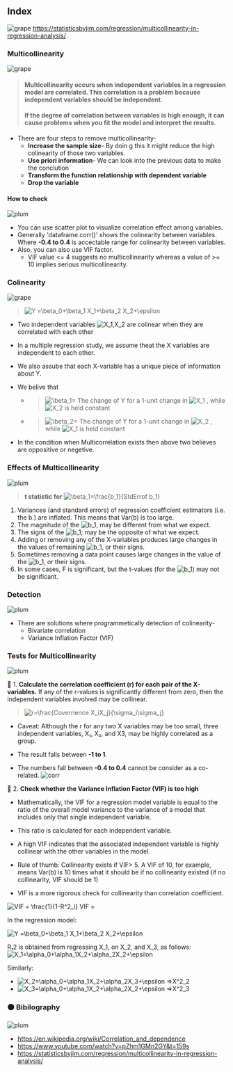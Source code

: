 ## Index
![grape](https://user-images.githubusercontent.com/12748752/126882595-d1f5449e-14bb-4ab3-809c-292caf0858a1.png)
https://statisticsbyjim.com/regression/multicollinearity-in-regression-analysis/
### Multicollinearity
![grape](https://user-images.githubusercontent.com/12748752/126882595-d1f5449e-14bb-4ab3-809c-292caf0858a1.png)
> #### Multicollinearity occurs when independent variables in a regression model are correlated. This correlation is a problem because independent variables should be independent. 
> #### If the degree of correlation between variables is high enough, it can cause problems when you fit the model and interpret the results.


* There are four steps to remove multicollinearity-
  * **Increase the sample size**- By doin g this it might reduce the high colinearity of those two variables.
  * **Use priori information**- We can look into the previous data to make the conclution
  * **Transform the function relationship with dependent variable**
  * **Drop the variable**
 #### How to check
 ![plum](https://user-images.githubusercontent.com/12748752/126882596-b9ba4645-7001-435e-9a3c-d4416a2543c1.png)

 * You can use scatter plot to visualize correlation effect among variables. 
 *  Generally 'dataframe.corr()' shows the colinearity between variables. Where **-0.4 to 0.4** is accectable range for colinearity between variables.
 * Also, you can also use VIF factor. 
   * VIF value <= 4 suggests no multicollinearity whereas a value of >= 10 implies serious multicollinearity.


###  Colinearity
![grape](https://user-images.githubusercontent.com/12748752/126882595-d1f5449e-14bb-4ab3-809c-292caf0858a1.png)

>  <img src="https://latex.codecogs.com/svg.image?Y&space;=\beta_0&plus;\beta_1&space;X_1&plus;\beta_2&space;X_2&plus;\epsilon" title="Y =\beta_0+\beta_1 X_1+\beta_2 X_2+\epsilon" />


* Two independent variables <img src="https://latex.codecogs.com/svg.image?X_1,X_2" title="X_1,X_2" />  are colinear when they are correlated with each other
* In a multiple regression study, we assume theat the X variables are independent to each other.
* We also assube that each X-variable has a unique piece of information about Y.
* We belive that 
  * >  <img src="https://latex.codecogs.com/svg.image?\beta_1=" title="\beta_1=" /> The change of Y for a 1-unit change in <img src="https://latex.codecogs.com/svg.image?X_1" title="X_1" /> , while <img src="https://latex.codecogs.com/svg.image?X_2" title="X_2" /> is held constant
  * > <img src="https://latex.codecogs.com/svg.image?\beta_2=" title="\beta_2=" /> The change of Y for a 1-unit change in <img src="https://latex.codecogs.com/svg.image?X_2" title="X_2" /> , while <img src="https://latex.codecogs.com/svg.image?X_1" title="X_1" /> is held constant

* In the condition when Multicorrelation exists then above two believes are oppositive or negetive.

### Effects of Multicollinearity
![plum](https://user-images.githubusercontent.com/12748752/126882596-b9ba4645-7001-435e-9a3c-d4416a2543c1.png)

> **t statistic for**      <img src="https://latex.codecogs.com/svg.image?\beta_1=\frac{b_1}{StdErrof&space;b_1}" title="\beta_1=\frac{b_1}{StdErrof b_1}" />

1. Variances (and standard errors) of regression coefficient estimators (i.e. the b.) are inflated. This means that Var(b) is too large.
2. The magnitude of the <img src="https://latex.codecogs.com/svg.image?b_1" title="b_1" />, may be different from what we expect.
3. The signs of the <img src="https://latex.codecogs.com/svg.image?b_1" title="b_1" />; may be the opposite of what we expect.
4. Adding or removing any of the X-variables produces large changes in the values of remaining <img src="https://latex.codecogs.com/svg.image?b_1" title="b_1" />, or their signs.
5. Sometimes removing a data point causes large changes in the value of the <img src="https://latex.codecogs.com/svg.image?b_1" title="b_1" />, or their signs.
6. In some cases, F is significant, but the t-values (for the <img src="https://latex.codecogs.com/svg.image?b_1" title="b_1" />) may not be significant.



### Detection
![plum](https://user-images.githubusercontent.com/12748752/126882596-b9ba4645-7001-435e-9a3c-d4416a2543c1.png)

* There are solutions where programmetically detection of colinearity-
   - Bivariate correlation
   - Variance Inflation Factor (VIF)


### Tests for Multicollinearity
![plum](https://user-images.githubusercontent.com/12748752/126882596-b9ba4645-7001-435e-9a3c-d4416a2543c1.png)

:large_blue_diamond: 1. **Calculate the correlation coefficient (r) for each pair of the X-variables.** If any of the r-values is significantly different from zero, then the independent variables involved may be collinear.

> <img src="https://latex.codecogs.com/svg.image?r=\frac{Coverrience&space;X_iX_j}{\sigma_i\sigma_j}" title="r=\frac{Coverrience X_iX_j}{\sigma_i\sigma_j}" />

 * Caveat: Although the r for any two X variables may be too small, three independent variables, X₁, X₂, and X3, may be highly correlated as a group.


* The result falls between **-1 to 1**.
* The numbers fall between **-0.4 to 0.4** cannot be consider as a co-related.
![corr](https://cio-wiki.org/images/2/22/Pearson_Correlation_Coefficent.png)

:large_blue_diamond: 2.  **Check whether the Variance Inflation Factor (VIF) is too high**
 * Mathematically, the VIF for a regression model variable is equal to the ratio of the overall model variance to the variance of a model that includes only that single independent variable. 
 *  This ratio is calculated for each independent variable. 
 * A high VIF indicates that the associated independent variable is highly collinear with the other variables in the model.
 
 * Rule of thumb: Collinearity exists if VIF> 5. A VIF of 10, for example, means Var(b) is 10 times what it should be if no collinearity existed (if no collinearity, VIF should be 1)
 * VIF is a more rigorous check for collinearity than correlation coefficient.

<img src="https://latex.codecogs.com/svg.image?VIF&space;=&space;\frac{1}{1-R^2_i}" title="VIF = \frac{1}{1-R^2_i}" />
VIF =

In the regression model:

<img src="https://latex.codecogs.com/svg.image?Y&space;=\beta_0&plus;\beta_1&space;X_1&plus;\beta_2&space;X_2&plus;\epsilon" title="Y =\beta_0+\beta_1 X_1+\beta_2 X_2+\epsilon" />

R₁2 is obtained from regressing X_1, on X_2, and X_3, as follows: 
<img src="https://latex.codecogs.com/svg.image?X_1=\alpha_0&plus;\alpha_1X_2&plus;\alpha_2X_2&plus;\epsilon" title="X_1=\alpha_0+\alpha_1X_2+\alpha_2X_2+\epsilon" />

Similarly:
* <img src="https://latex.codecogs.com/svg.image?X_2=\alpha_0&plus;\alpha_1X_2&plus;\alpha_2X_3&plus;\epsilon&space;=>X^2_2" title="X_2=\alpha_0+\alpha_1X_2+\alpha_2X_3+\epsilon =>X^2_2" />

* <img src="https://latex.codecogs.com/svg.image?X_3=\alpha_0&plus;\alpha_1X_2&plus;\alpha_2X_2&plus;\epsilon&space;=>X^2_3" title="X_3=\alpha_0+\alpha_1X_2+\alpha_2X_2+\epsilon =>X^2_3" />

### :black_circle: Bibilography
![plum](https://user-images.githubusercontent.com/12748752/126882596-b9ba4645-7001-435e-9a3c-d4416a2543c1.png)

* https://en.wikipedia.org/wiki/Correlation_and_dependence
* https://www.youtube.com/watch?v=pZhm1GMn2GY&t=159s
* https://statisticsbyjim.com/regression/multicollinearity-in-regression-analysis/
